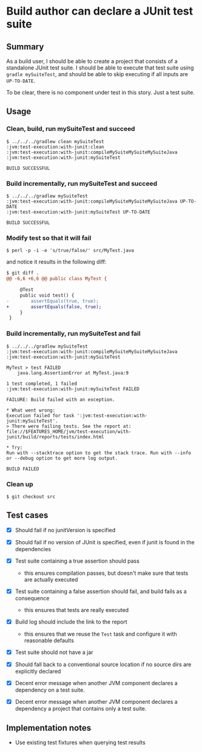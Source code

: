 # Build author can declare a JUnit test suite

## Summary

As a build user, I should be able to create a project that consists of a standalone JUnit test suite. I should be able to execute that test suite using `gradle mySuiteTest`, and should be able to skip executing if all inputs are `UP-TO-DATE`.

To be clear, there is no component under test in this story. Just a test suite.

## Usage

### Clean, build, run mySuiteTest and succeed

    $ ../../../gradlew clean mySuiteTest
    :jvm:test-execution:with-junit:clean
    :jvm:test-execution:with-junit:compileMySuiteMySuiteMySuiteJava
    :jvm:test-execution:with-junit:mySuiteTest

    BUILD SUCCESSFUL


### Build incrementally, run mySuiteTest and succeed

    $ ../../../gradlew mySuiteTest
    :jvm:test-execution:with-junit:compileMySuiteMySuiteMySuiteJava UP-TO-DATE
    :jvm:test-execution:with-junit:mySuiteTest UP-TO-DATE

    BUILD SUCCESSFUL


### Modify test so that it will fail

    $ perl -p -i -e 's/true/false/' src/MyTest.java

and notice it results in the following diff:

```diff
$ git diff .
@@ -6,6 +6,6 @@ public class MyTest {

     @Test
     public void test() {
-        assertEquals(true, true);
+        assertEquals(false, true);
     }
 }
```

### Build incrementally, run mySuiteTest and fail

    $ ../../../gradlew mySuiteTest
    :jvm:test-execution:with-junit:compileMySuiteMySuiteMySuiteJava
    :jvm:test-execution:with-junit:mySuiteTest

    MyTest > test FAILED
        java.lang.AssertionError at MyTest.java:9

    1 test completed, 1 failed
    :jvm:test-execution:with-junit:mySuiteTest FAILED

    FAILURE: Build failed with an exception.

    * What went wrong:
    Execution failed for task ':jvm:test-execution:with-junit:mySuiteTest'.
    > There were failing tests. See the report at: file://$FEATURES_HOME/jvm/test-execution/with-junit/build/reports/tests/index.html

    * Try:
    Run with --stacktrace option to get the stack trace. Run with --info or --debug option to get more log output.

    BUILD FAILED


### Clean up

    $ git checkout src

## Test cases

 - [x] Should fail if no junitVersion is specified
 - [x] Should fail if no version of JUnit is specified, even if junit is found in the dependencies
 - [x] Test suite containing a true assertion should pass
   - this ensures compilation passes, but doesn't make sure that tests are actually executed
 - [x] Test suite containing a false assertion should fail, and build fails as a consequence
   - this ensures that tests are really executed
 - [x] Build log should include the link to the report
   - this ensures that we reuse the `Test` task and configure it with reasonable defaults
 - [x] Test suite should not have a jar
 - [x] Should fall back to a conventional source location if no source dirs are explicitly declared
 - [x] Decent error message when another JVM component declares a dependency on a test suite.
 - [x] Decent error message when another JVM component declares a dependency a project that contains only a test suite.


## Implementation notes

 - Use existing test fixtures when querying test results
